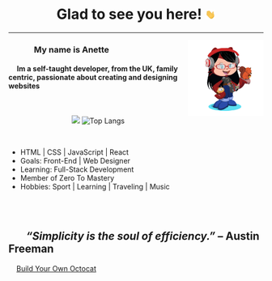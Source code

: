 <div>
<br/>
<br/>
<h1 align="center" >Glad to see you here! <img src="Hi.gif" width="20px"></h1>

<hr>
<img align="right" height="150px" width="150px" src="octocat.png">
<h3>&nbsp;&nbsp;&nbsp;&nbsp;&nbsp;&nbsp;&nbsp;&nbsp;&nbsp;&nbsp;&nbsp;&nbsp; My name is Anette</h3>
<h4> &nbsp;&nbsp;&nbsp;&nbsp; Im a self-taught developer, from the UK, family centric, passionate about creating and designing websites </h4>
<br/>
<p align='center'>
<img height="120px" src="https://github-readme-stats.vercel.app/api?username=redsquirrrel&show_icons=true&theme=radical" >
<img height="120px" src="https://github-readme-stats.vercel.app/api/top-langs/?username=redsquirrrel&layout=compact" alt="Top Langs">
</p>

<br/>

 <ul>
  <li>HTML | CSS | JavaScript | React </li>  
  <li>Goals: Front-End | Web Designer </li>
  <li>Learning: Full-Stack Development </li>
  <li>Member of Zero To Mastery </li>
  <li>Hobbies: Sport | Learning | Traveling | Music </li>
</ul>
<br/>
<br/>

 <h2><i>&nbsp;&nbsp;&nbsp;&nbsp;&nbsp;&nbsp; “Simplicity is the soul of efficiency.” </i> – Austin Freeman </h2>

&nbsp;&nbsp;&nbsp; [Build Your Own Octocat](https://myoctocat.com/)

</div>
